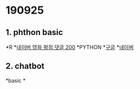 # 190925

## 1. phthon basic
*R
  *[네이버 영화 평점 댓글 200](https://github.com/kyoungyeon90/dondon/blob/master/README.md)
*PYTHON
  *[구글](https://google.com)
  *[네이버](https://naver.com)
  

## 2. chatbot
  *basic
    *[]()

